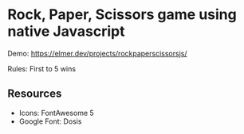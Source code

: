 # Rock, Paper, Scissors game using native Javascript

Demo: https://elmer.dev/projects/rockpaperscissorsjs/

Rules: First to 5 wins

## Resources
* Icons: FontAwesome 5
* Google Font: Dosis
